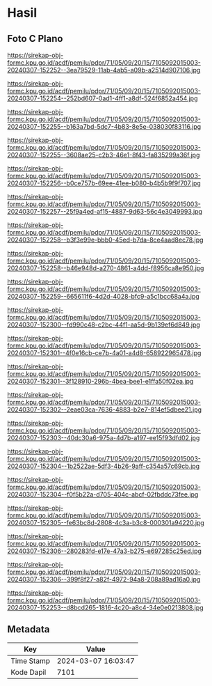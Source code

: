 # Hasil

## Foto C Plano

https://sirekap-obj-formc.kpu.go.id/acdf/pemilu/pdpr/71/05/09/20/15/7105092015003-20240307-152252--3ea79529-11ab-4ab5-a09b-a2514d907106.jpg

https://sirekap-obj-formc.kpu.go.id/acdf/pemilu/pdpr/71/05/09/20/15/7105092015003-20240307-152254--252bd607-0ad1-4ff1-a8df-524f6852a454.jpg

https://sirekap-obj-formc.kpu.go.id/acdf/pemilu/pdpr/71/05/09/20/15/7105092015003-20240307-152255--b163a7bd-5dc7-4b83-8e5e-038030f83116.jpg

https://sirekap-obj-formc.kpu.go.id/acdf/pemilu/pdpr/71/05/09/20/15/7105092015003-20240307-152255--3608ae25-c2b3-46e1-8f43-fa835299a36f.jpg

https://sirekap-obj-formc.kpu.go.id/acdf/pemilu/pdpr/71/05/09/20/15/7105092015003-20240307-152256--b0ce757b-69ee-41ee-b080-b4b5b9f9f707.jpg

https://sirekap-obj-formc.kpu.go.id/acdf/pemilu/pdpr/71/05/09/20/15/7105092015003-20240307-152257--25f9a4ed-af15-4887-9d63-56c4e3049993.jpg

https://sirekap-obj-formc.kpu.go.id/acdf/pemilu/pdpr/71/05/09/20/15/7105092015003-20240307-152258--b3f3e99e-bbb0-45ed-b7da-8ce4aad8ec78.jpg

https://sirekap-obj-formc.kpu.go.id/acdf/pemilu/pdpr/71/05/09/20/15/7105092015003-20240307-152258--b46e948d-a270-4861-a4dd-f8956ca8e950.jpg

https://sirekap-obj-formc.kpu.go.id/acdf/pemilu/pdpr/71/05/09/20/15/7105092015003-20240307-152259--665611f6-4d2d-4028-bfc9-a5c1bcc68a4a.jpg

https://sirekap-obj-formc.kpu.go.id/acdf/pemilu/pdpr/71/05/09/20/15/7105092015003-20240307-152300--fd990c48-c2bc-44f1-aa5d-9b139ef6d849.jpg

https://sirekap-obj-formc.kpu.go.id/acdf/pemilu/pdpr/71/05/09/20/15/7105092015003-20240307-152301--4f0e16cb-ce7b-4a01-a4d8-658922965478.jpg

https://sirekap-obj-formc.kpu.go.id/acdf/pemilu/pdpr/71/05/09/20/15/7105092015003-20240307-152301--3f128910-296b-4bea-bee1-e1ffa50f02ea.jpg

https://sirekap-obj-formc.kpu.go.id/acdf/pemilu/pdpr/71/05/09/20/15/7105092015003-20240307-152302--2eae03ca-7636-4883-b2e7-814ef5dbee21.jpg

https://sirekap-obj-formc.kpu.go.id/acdf/pemilu/pdpr/71/05/09/20/15/7105092015003-20240307-152303--40dc30a6-975a-4d7b-a197-ee15f93dfd02.jpg

https://sirekap-obj-formc.kpu.go.id/acdf/pemilu/pdpr/71/05/09/20/15/7105092015003-20240307-152304--1b2522ae-5df3-4b26-9aff-c354a57c69cb.jpg

https://sirekap-obj-formc.kpu.go.id/acdf/pemilu/pdpr/71/05/09/20/15/7105092015003-20240307-152304--f0f5b22a-d705-404c-abcf-02fbddc73fee.jpg

https://sirekap-obj-formc.kpu.go.id/acdf/pemilu/pdpr/71/05/09/20/15/7105092015003-20240307-152305--fe63bc8d-2808-4c3a-b3c8-000301a94220.jpg

https://sirekap-obj-formc.kpu.go.id/acdf/pemilu/pdpr/71/05/09/20/15/7105092015003-20240307-152306--280283fd-e17e-47a3-b275-e697285c25ed.jpg

https://sirekap-obj-formc.kpu.go.id/acdf/pemilu/pdpr/71/05/09/20/15/7105092015003-20240307-152306--399f8f27-a82f-4972-94a8-208a89ad16a0.jpg

https://sirekap-obj-formc.kpu.go.id/acdf/pemilu/pdpr/71/05/09/20/15/7105092015003-20240307-152253--d8bcd265-1816-4c20-a8c4-34e0e0213808.jpg


## Metadata

| Key        | Value               |
| ---------- | ------------------- |
| Time Stamp | 2024-03-07 16:03:47 |
| Kode Dapil | 7101                |



